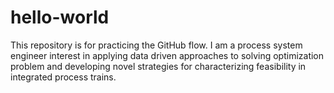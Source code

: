 # hello-world
This repository is for practicing the GitHub flow. 
I am a process system engineer interest in  applying data driven approaches to solving optimization problem and developing novel strategies for characterizing feasibility in integrated process trains.
